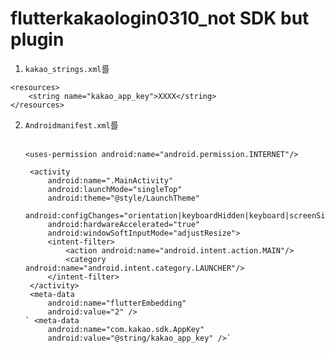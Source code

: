 # flutterkakaologin0310_not SDK but plugin

1. `kakao_strings.xml`를

```<?xml version="1.0" encoding="utf-8"?>
<resources>
    <string name="kakao_app_key">XXXX</string>
</resources>
```
2. `Androidmanifest.xml`를

   <manifest xmlns:android="http://schemas.android.com/apk/res/android"
    package="com.angre.flutterkakaologin0310">   
    `<uses-permission android:name="android.permission.INTERNET"/>`
    <application
        android:name="io.flutter.app.FlutterApplication"
        android:label="flutterkakaologin0310"
        android:icon="@mipmap/ic_launcher">

        <activity
            android:name=".MainActivity"
            android:launchMode="singleTop"
            android:theme="@style/LaunchTheme"
            android:configChanges="orientation|keyboardHidden|keyboard|screenSize|smallestScreenSize|locale|layoutDirection|fontScale|screenLayout|density|uiMode"
            android:hardwareAccelerated="true"
            android:windowSoftInputMode="adjustResize">
            <intent-filter>
                <action android:name="android.intent.action.MAIN"/>
                <category android:name="android.intent.category.LAUNCHER"/>
            </intent-filter>
        </activity>
        <meta-data
            android:name="flutterEmbedding"
            android:value="2" />
       ` <meta-data
            android:name="com.kakao.sdk.AppKey"
            android:value="@string/kakao_app_key" />`
    </application>
</manifest>
